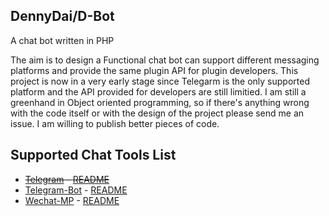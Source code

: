 DennyDai/D-Bot
----------
A  chat bot written in PHP

The aim is to design a Functional chat bot can support different messaging platforms and provide the same plugin API for plugin developers.
This project is now in a very early stage since Telegarm is the only supported platform and the API provided for developers are still limitied.  I am still a greenhand in Object oriented programming, so if there's anything wrong with the code itself or with the design of the project please send me an issue. I am willing to publish better pieces of code.

Supported Chat Tools List
----------
 - ~~[Telegram](https://telegram.org) - [README](https://github.com/dennydai/D-bot/blob/master/readmes/Telegram/Telegram.md)~~
 - [Telegram-Bot](https://core.telegram.org/bots) - [README](#)
 - [Wechat-MP](http://www.wechat.com/) - [README](#)

 
